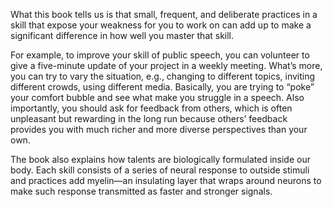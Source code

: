 What this book tells us is that small, frequent, and deliberate practices in a skill that expose your weakness for you to work on can add up to make a significant difference in how well you master that skill.

For example, to improve your skill of public speech, you can volunteer to give a five-minute update of your project in a weekly meeting. What’s more, you can try to vary the situation, e.g., changing to different topics, inviting different crowds, using different media. Basically, you are trying to “poke” your comfort bubble and see what make you struggle in a speech. Also importantly, you should ask for feedback from others, which is often unpleasant but rewarding in the long run because others’ feedback provides you with much richer and more diverse perspectives than your own.

The book also explains how talents are biologically formulated inside our body. Each skill consists of a series of neural response to outside stimuli and practices add myelin—an insulating layer that wraps around neurons to make such response transmitted as faster and stronger signals.